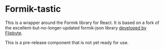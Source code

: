 # Formik-tastic

This is a wrapper around the Formik library for React. It is based on a fork of the excellent-but-no-longer-updated formik-json library [developed by Flipbyte](https://www.flipbyte.com/).

This is a pre-release component that is not yet ready for use.
